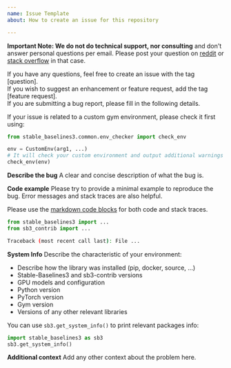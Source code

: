 ```yaml
---
name: Issue Template
about: How to create an issue for this repository

---
```


**Important Note: We do not do technical support, nor consulting** and don't answer personal questions per email.
Please post your question on [reddit](https://www.reddit.com/r/reinforcementlearning/) or [stack overflow](https://stackoverflow.com/) in that case.

If you have any questions, feel free to create an issue with the tag [question].  
If you wish to suggest an enhancement or feature request, add the tag [feature request].  
If you are submitting a bug report, please fill in the following details.

If your issue is related to a custom gym environment, please check it first using:

```python
from stable_baselines3.common.env_checker import check_env

env = CustomEnv(arg1, ...)
# It will check your custom environment and output additional warnings if needed
check_env(env)
```

**Describe the bug**
A clear and concise description of what the bug is.

**Code example**
Please try to provide a minimal example to reproduce the bug. Error messages and stack traces are also helpful.

Please use the [markdown code blocks](https://help.github.com/en/articles/creating-and-highlighting-code-blocks)
for both code and stack traces.

```python
from stable_baselines3 import ...
from sb3_contrib import ...

```

```bash
Traceback (most recent call last): File ...

```

**System Info**
Describe the characteristic of your environment:
 * Describe how the library was installed (pip, docker, source, ...)
 * Stable-Baselines3 and sb3-contrib versions
 * GPU models and configuration
 * Python version
 * PyTorch version
 * Gym version
 * Versions of any other relevant libraries

 You can use `sb3.get_system_info()` to print relevant packages info:
 ```python
 import stable_baselines3 as sb3
 sb3.get_system_info()
 ```

**Additional context**
Add any other context about the problem here.
